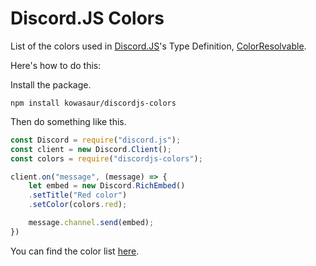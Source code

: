 # Discord.JS Colors
List of the colors used in [Discord.JS](https://discord.js.org)'s Type Definition, [ColorResolvable](https://discord.js.org/#/docs/main/stable/typedef/ColorResolvable).

Here's how to do this:

Install the package.
```
npm install kowasaur/discordjs-colors
```

Then do something like this.
```js
const Discord = require("discord.js");
const client = new Discord.Client();
const colors = require("discordjs-colors");

client.on("message", (message) => {
    let embed = new Discord.RichEmbed()
    .setTitle("Red color")
    .setColor(colors.red);

    message.channel.send(embed);
})
```

You can find the color list [here](COLORS.md).
